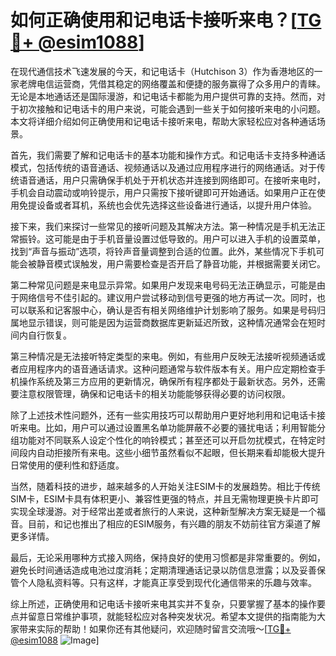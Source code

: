 # 如何正确使用和记电话卡接听来电？[[TG💪+ @esim1088](https://t.me/s/esim1088)]

在现代通信技术飞速发展的今天，和记电话卡（Hutchison 3）作为香港地区的一家老牌电信运营商，凭借其稳定的网络覆盖和便捷的服务赢得了众多用户的青睐。无论是本地通话还是国际漫游，和记电话卡都能为用户提供可靠的支持。然而，对于初次接触和记电话卡的用户来说，可能会遇到一些关于如何接听来电的小问题。本文将详细介绍如何正确使用和记电话卡接听来电，帮助大家轻松应对各种通话场景。

首先，我们需要了解和记电话卡的基本功能和操作方式。和记电话卡支持多种通话模式，包括传统的语音通话、视频通话以及通过应用程序进行的网络通话。对于传统语音通话，用户只需确保手机处于开机状态并连接到网络即可。在接听来电时，手机会自动震动或响铃提示，用户只需按下接听键即可开始通话。如果用户正在使用免提设备或者耳机，系统也会优先选择这些设备进行通话，以提升用户体验。

接下来，我们来探讨一些常见的接听问题及其解决方法。第一种情况是手机无法正常振铃。这可能是由于手机音量设置过低导致的。用户可以进入手机的设置菜单，找到“声音与振动”选项，将铃声音量调整到合适的位置。此外，某些情况下手机可能会被静音模式误触发，用户需要检查是否开启了静音功能，并根据需要关闭它。

第二种常见问题是来电显示异常。如果用户发现来电号码无法正确显示，可能是由于网络信号不佳引起的。建议用户尝试移动到信号更强的地方再试一次。同时，也可以联系和记客服中心，确认是否有相关网络维护计划影响了服务。如果是号码归属地显示错误，则可能是因为运营商数据库更新延迟所致，这种情况通常会在短时间内自行恢复。

第三种情况是无法接听特定类型的来电。例如，有些用户反映无法接听视频通话或者应用程序内的语音通话请求。这种问题通常与软件版本有关。用户应定期检查手机操作系统及第三方应用的更新情况，确保所有程序都处于最新状态。另外，还需要注意权限管理，确保和记电话卡的相关功能能够获得必要的访问权限。

除了上述技术性问题外，还有一些实用技巧可以帮助用户更好地利用和记电话卡接听来电。比如，用户可以通过设置黑名单功能屏蔽不必要的骚扰电话；利用智能分组功能对不同联系人设定个性化的响铃模式；甚至还可以开启勿扰模式，在特定时间段内自动拒接所有来电。这些小细节虽然看似不起眼，但长期来看却能极大提升日常使用的便利性和舒适度。

当然，随着科技的进步，越来越多的人开始关注ESIM卡的发展趋势。相比于传统SIM卡，ESIM卡具有体积更小、兼容性更强的特点，并且无需物理更换卡片即可实现全球漫游。对于经常出差或者旅行的人来说，这种新型解决方案无疑是一个福音。目前，和记也推出了相应的ESIM服务，有兴趣的朋友不妨前往官方渠道了解更多详情。

最后，无论采用哪种方式接入网络，保持良好的使用习惯都是非常重要的。例如，避免长时间通话造成电池过度消耗；定期清理通话记录以防信息泄露；以及妥善保管个人隐私资料等。只有这样，才能真正享受到现代化通信带来的乐趣与效率。

综上所述，正确使用和记电话卡接听来电其实并不复杂，只要掌握了基本的操作要点并留意日常维护事项，就能轻松应对各种突发状况。希望本文提供的指南能为大家带来实际的帮助！如果你还有其他疑问，欢迎随时留言交流哦～[[TG💪+ @esim1088](https://t.me/s/esim1088) ![Image](https://i.postimg.cc/4NQfJmqS/Snipaste-2025-05-13-00-14-12.png)]